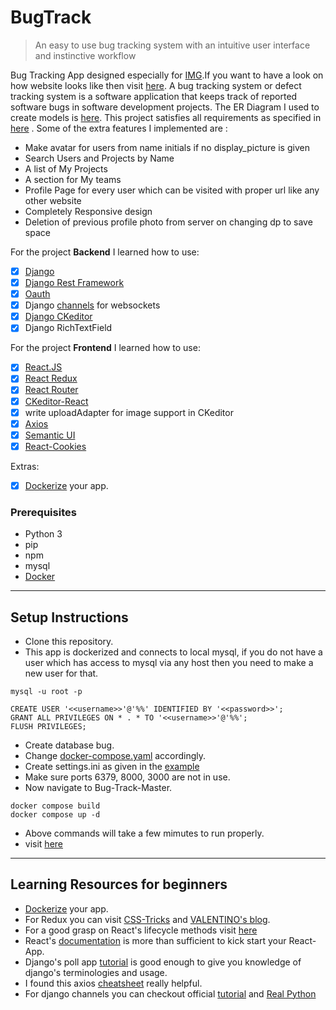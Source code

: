 # BugTrack

> An easy to use bug tracking system with an intuitive user interface and instinctive workflow

Bug Tracking App designed especially for [IMG](https://github.com/IMGIITRoorkee).If you want to have a look on how website looks like then visit [here](./walkthrough). A bug tracking system or defect tracking system is a software application that keeps track of reported software bugs in software development projects. The ER Diagram I used to create models is [here](./er-diagram.png). This project satisfies all requirements as specified in <a href='https://mail-attachment.googleusercontent.com/attachment/u/0/?ui=2&ik=46e9327f1c&attid=0.1&permmsgid=msg-f:1664314856295001574&th=1718d58b3bde6de6&view=att&disp=inline&realattid=1718d581b3cefff40fb1&saddbat=ANGjdJ8THi0QjOAmQ3JL9BrGObMWYmNAWYYdpjHJwCJo2Q2QiTSIRS5NA6-ygYqwE_UYLywta_gT39f6YTS73rpbwpnZuUSH5GD0JMfEcFZLHZN2rTBqCEBMsaifVPoGpp6-OqQOPLMOJpK7PhlvfyujTOsisXPi53MmP4ahtVgE7gWW5xDizZbylS_IFv7ABMU7qyebNKMWxyfJyvkJcGt4sSLaT-P5UxnDKI-fLwjtb_1eD6nbypJnphC0QJz7CLZV7jF9iEoeYT6_-OyPNcKjLYwLa3EM4qiYKC1qufSYB3VmRHsHOiFpAK45oLcOv27GCCkeHvS3hnLT1lam2fWNaBpcEzCinTWQVATrQW_jGiYOGsPTsDfhKtY282KlRGUTqPKYWQ_TXyEj-8mwq1JNTYWME1Gq2sfvBdzstaIBDtw9V7k3zvQGm2s1V7mLXbiYHkpjwdLe45oDN4ZF-CY4Ehg-yjDDtFnqUnBk1jpaVXNLT6K-TdY5I10lDIynGf_ZBpUwRbq8W1XJOLE2sJ8TQ5ZPFna9S-HER2b3DfNuxypaMMRFWiIeUh7mkmm-ncaBJykB0uMj2gx-5Ug6xAcxyKhYHkzJSlD0l_H03NQN1nPGUdzQUEbiY8So8tzJE4fqDUixiwUzAySzHpkG6ruyD2YOdkULhU-AZBidABkcNfXgcgH1upXodAewILs'>here</a>
. Some of the extra features I implemented are : </br>
  * Make avatar for users from name initials if no display_picture is given
  * Search Users and Projects by Name
  * A list of My Projects
  * A section for My teams
  * Profile Page for every user which can be visited with proper url like any other website
  * Completely Responsive design
  * Deletion of previous profile photo from server on changing dp to save space

For the project **Backend** I learned how to use:
- [x] [Django](https://www.djangoproject.com/)
- [x] [Django Rest Framework](https://www.django-rest-framework.org/)
- [x] [Oauth](https://django-oauth-toolkit.readthedocs.io/en/latest/)
- [x] Django [channels](https://channels.readthedocs.io/en/latest/) for websockets
- [x] [Django CKeditor](https://django-ckeditor.readthedocs.io/en/latest/)
- [X] Django RichTextField

For the project **Frontend** I learned how to use:
- [x] [React.JS](https://reactjs.org/)
- [x] [React Redux](https://react-redux.js.org/)
- [x] [React Router](https://reactrouter.com/)
- [x] [CKeditor-React](https://ckeditor.com/docs/ckeditor5/latest/builds/guides/integration/frameworks/react.html)
- [x] write uploadAdapter for image support in CKeditor
- [x] [Axios](https://github.com/axios/axios)
- [x] [Semantic UI](https://react.semantic-ui.com/)
- [x] [React-Cookies](https://www.npmjs.com/package/react-cookies)

Extras:
 - [x] [Dockerize](https://docs.docker.com/compose/gettingstarted/) your app.

### Prerequisites <br/>
  * Python 3
  * pip
  * npm
  * mysql
  * [Docker](https://docs.docker.com/compose/install/)
-----------------
## Setup Instructions <br/>
  * Clone this repository.
  * This app is dockerized and connects to local mysql, if you do not have a user which has access to mysql via any host then you need to make a new user for that.
  ```
  mysql -u root -p

  CREATE USER '<<username>>'@'%%' IDENTIFIED BY '<<password>>';
  GRANT ALL PRIVILEGES ON * . * TO '<<username>>'@'%%';
  FLUSH PRIVILEGES;
  ```
  * Create database bug.
  * Change [docker-compose.yaml](./docker-compose.yaml) accordingly.
  * Create settings.ini as given in the [example](./project/settings.ini.example)
  * Make sure ports 6379, 8000, 3000 are not in use.
  * Now navigate to Bug-Track-Master.
  ```
  docker compose build
  docker compose up -d
  ```
  * Above commands will take a few mimutes to run properly.
  * visit [here](http://localhost:3000/)
-----------------
## Learning Resources for beginners<br/>
 * [Dockerize](https://medium.com/@gagansh7171/dockerize-your-django-and-react-app-68a7b73ab6e9?sk=f285da192ec695afdb1583ea42f94427) your app.
 * For Redux you can visit [CSS-Tricks](https://css-tricks.com/learning-react-redux/) and [VALENTINO's blog](https://www.valentinog.com/blog/redux/).
 * For a good grasp on React's lifecycle methods visit [here](https://projects.wojtekmaj.pl/react-lifecycle-methods-diagram/)
 * React's [documentation](https://reactjs.org/docs/getting-started.html) is more than sufficient to kick start your React-App.
 * Django's poll app [tutorial](https://docs.djangoproject.com/en/3.1/intro/tutorial01/) is good enough to give you knowledge of django's terminologies and usage.
 * I found this axios [cheatsheet](https://kapeli.com/cheat_sheets/Axios.docset/Contents/Resources/Documents/index) really helpful.
 * For django channels you can checkout official [tutorial](https://channels.readthedocs.io/en/latest/tutorial/index.html) and [Real Python](https://realpython.com/getting-started-with-django-channels/)
